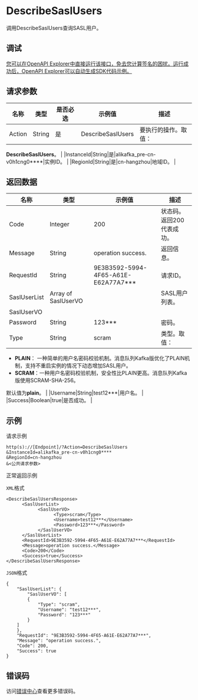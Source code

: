 # DescribeSaslUsers

调用DescribeSaslUsers查询SASL用户。

## 调试

[您可以在OpenAPI Explorer中直接运行该接口，免去您计算签名的困扰。运行成功后，OpenAPI Explorer可以自动生成SDK代码示例。](https://api.aliyun.com/#product=alikafka&api=DescribeSaslUsers&type=RPC&version=2019-09-16)

## 请求参数

|名称|类型|是否必选|示例值|描述|
|--|--|----|---|--|
|Action|String|是|DescribeSaslUsers|要执行的操作。取值：

 **DescribeSaslUsers**。 |
|InstanceId|String|是|alikafka\_pre-cn-v0h1cng0\*\*\*\*|实例ID。 |
|RegionId|String|是|cn-hangzhou|地域ID。 |

## 返回数据

|名称|类型|示例值|描述|
|--|--|---|--|
|Code|Integer|200|状态码。返回200代表成功。 |
|Message|String|operation success.|返回信息。 |
|RequestId|String|9E3B3592-5994-4F65-A61E-E62A77A7\*\*\*|请求ID。 |
|SaslUserList|Array of SaslUserVO| |SASL用户列表。 |
|SaslUserVO| | | |
|Password|String|123\*\*\*|密码。 |
|Type|String|scram|类型。取值：

 -   **PLAIN**： 一种简单的用户名密码校验机制。消息队列Kafka版优化了PLAIN机制，支持不重启实例的情况下动态增加SASL用户。
-   **SCRAM**：一种用户名密码校验机制，安全性比PLAIN更高。消息队列Kafka版使用SCRAM-SHA-256。

 默认值为**plain**。 |
|Username|String|test12\*\*\*|用户名。 |
|Success|Boolean|true|是否成功。 |

## 示例

请求示例

```
http(s)://[Endpoint]/?Action=DescribeSaslUsers
&InstanceId=alikafka_pre-cn-v0h1cng0****
&RegionId=cn-hangzhou
&<公共请求参数>
```

正常返回示例

`XML`格式

```
<DescribeSaslUsersResponse>
      <SaslUserList>
            <SaslUserVO>
                  <Type>scram</Type>
                  <Username>test12***</Username>
                  <Password>123***</Password>
            </SaslUserVO>
      </SaslUserList>
      <RequestId>9E3B3592-5994-4F65-A61E-E62A77A7***</RequestId>
      <Message>operation success.</Message>
      <Code>200</Code>
      <Success>true</Success>
</DescribeSaslUsersResponse>
```

`JSON`格式

```
{
    "SaslUserList": {
        "SaslUserVO": [
        {
            "Type": "scram",
            "Username": "test12***",
            "Password": "123***"
        }
    ]
    },
    "RequestId": "9E3B3592-5994-4F65-A61E-E62A77A7***",
    "Message": "operation success.",
    "Code": 200,
    "Success": true
}
```

## 错误码

访问[错误中心](https://error-center.aliyun.com/status/product/alikafka)查看更多错误码。

